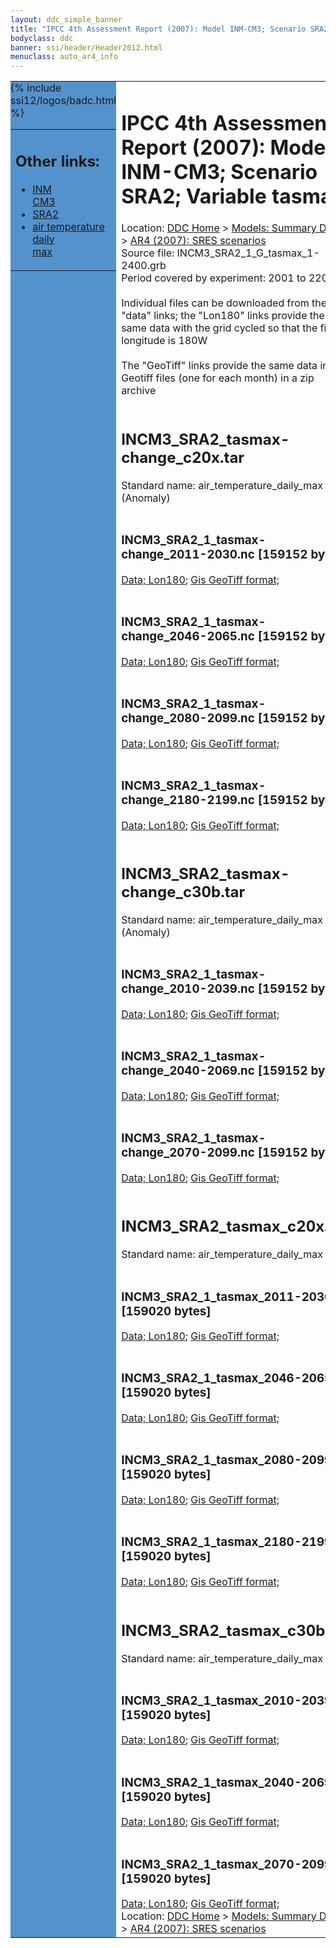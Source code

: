 ```yaml
---
layout: ddc_simple_banner
title: "IPCC 4th Assessment Report (2007): Model INM-CM3; Scenario SRA2; Variable tasmax"
bodyclass: ddc
banner: ssi/header/Header2012.html
menuclass: auto_ar4_info
---
```



<table width="100%" border="0" cellspacing="0" cellpadding="0" style="border-collapse: collapse;">
<tr style="margin:0;padding:0;border:0;">
<td style="margin:0;padding:0;border:0;height:1pt;width:150pt;background:#5492CD;" valign="top" >

<div id="lh-col2" class="auto_ar4_info">
<table class="menumain" bgcolor="#5492CD" cellspacing="0" width="100%" border="0">
<tr><td>
<h2> Other links:</h2>
<ul>
<li><a href="/auto/ar4/model-INM-CM3.html">INM<br/>CM3</a></li>
<li><a href="/auto/ar4/scenario-SRA2.html">SRA2</a></li>
<li><a href="/auto/ar4/var-air_temperature_daily_max.html">air temperature daily<br/> max</a></li>
</ul>
</td></tr>
{% include ssi12/logos/badc.html %}
</table>
</div>
</td>
<td><h1>IPCC 4th Assessment Report (2007): Model INM-CM3; Scenario SRA2; Variable tasmax</h1>

<!-- Breadcrumb1 -->
<div id="breadcrumb1" align="left">
Location: <a href="/index.html">DDC Home</a> > <a href="/sim/gcm_clim/">Models: Summary Data</a>
> <a href="/sim/gcm_clim/SRES_AR4/index.html">AR4 (2007): SRES scenarios</a>
</div>
<!-- End of Breadcrumb1 -->Source file: INCM3_SRA2_1_G_tasmax_1-2400.grb
<br/>
Period covered by experiment: 2001 to 2200<br/>
<br/>Individual files can be downloaded from the "data" links; the "Lon180" links provide the same data
         with the grid cycled so that the first longitude is 180W<br/>
<br/>The "GeoTiff" links provide the same data in 12 Geotiff files (one for each month)
          in a zip archive<br/>
<br/><h2>INCM3_SRA2_tasmax-change_c20x.tar</h2>
Standard name: air_temperature_daily_max (Anomaly)<br>
<br/><h3>INCM3_SRA2_1_tasmax-change_2011-2030.nc [159152 bytes]</h3>
<a href="http://apps.ipcc-data.org/cgi-bin/downl/ar4_nc/tasmax/INCM3_SRA2_1_tasmax-change_2011-2030.nc">Data; </a><a href="http://apps.ipcc-data.org/cgi-bin/downl/ar4_nc/tasmax/INCM3_SRA2_1_tasmax-change_2011-2030.cyto180.nc"> Lon180</a>; <a href="/cgi-bin/downl/ar4_tif/tasmax/INCM3_SRA2_1_tasmax-change_2011-2030.zip">Gis GeoTiff format; </a><br/>
<br/><h3>INCM3_SRA2_1_tasmax-change_2046-2065.nc [159152 bytes]</h3>
<a href="http://apps.ipcc-data.org/cgi-bin/downl/ar4_nc/tasmax/INCM3_SRA2_1_tasmax-change_2046-2065.nc">Data; </a><a href="http://apps.ipcc-data.org/cgi-bin/downl/ar4_nc/tasmax/INCM3_SRA2_1_tasmax-change_2046-2065.cyto180.nc"> Lon180</a>; <a href="/cgi-bin/downl/ar4_tif/tasmax/INCM3_SRA2_1_tasmax-change_2046-2065.zip">Gis GeoTiff format; </a><br/>
<br/><h3>INCM3_SRA2_1_tasmax-change_2080-2099.nc [159152 bytes]</h3>
<a href="http://apps.ipcc-data.org/cgi-bin/downl/ar4_nc/tasmax/INCM3_SRA2_1_tasmax-change_2080-2099.nc">Data; </a><a href="http://apps.ipcc-data.org/cgi-bin/downl/ar4_nc/tasmax/INCM3_SRA2_1_tasmax-change_2080-2099.cyto180.nc"> Lon180</a>; <a href="/cgi-bin/downl/ar4_tif/tasmax/INCM3_SRA2_1_tasmax-change_2080-2099.zip">Gis GeoTiff format; </a><br/>
<br/><h3>INCM3_SRA2_1_tasmax-change_2180-2199.nc [159152 bytes]</h3>
<a href="http://apps.ipcc-data.org/cgi-bin/downl/ar4_nc/tasmax/INCM3_SRA2_1_tasmax-change_2180-2199.nc">Data; </a><a href="http://apps.ipcc-data.org/cgi-bin/downl/ar4_nc/tasmax/INCM3_SRA2_1_tasmax-change_2180-2199.cyto180.nc"> Lon180</a>; <a href="/cgi-bin/downl/ar4_tif/tasmax/INCM3_SRA2_1_tasmax-change_2180-2199.zip">Gis GeoTiff format; </a><br/>
<br/><h2>INCM3_SRA2_tasmax-change_c30b.tar</h2>
Standard name: air_temperature_daily_max (Anomaly)<br>
<br/><h3>INCM3_SRA2_1_tasmax-change_2010-2039.nc [159152 bytes]</h3>
<a href="http://apps.ipcc-data.org/cgi-bin/downl/ar4_nc/tasmax/INCM3_SRA2_1_tasmax-change_2010-2039.nc">Data; </a><a href="http://apps.ipcc-data.org/cgi-bin/downl/ar4_nc/tasmax/INCM3_SRA2_1_tasmax-change_2010-2039.cyto180.nc"> Lon180</a>; <a href="/cgi-bin/downl/ar4_tif/tasmax/INCM3_SRA2_1_tasmax-change_2010-2039.zip">Gis GeoTiff format; </a><br/>
<br/><h3>INCM3_SRA2_1_tasmax-change_2040-2069.nc [159152 bytes]</h3>
<a href="http://apps.ipcc-data.org/cgi-bin/downl/ar4_nc/tasmax/INCM3_SRA2_1_tasmax-change_2040-2069.nc">Data; </a><a href="http://apps.ipcc-data.org/cgi-bin/downl/ar4_nc/tasmax/INCM3_SRA2_1_tasmax-change_2040-2069.cyto180.nc"> Lon180</a>; <a href="/cgi-bin/downl/ar4_tif/tasmax/INCM3_SRA2_1_tasmax-change_2040-2069.zip">Gis GeoTiff format; </a><br/>
<br/><h3>INCM3_SRA2_1_tasmax-change_2070-2099.nc [159152 bytes]</h3>
<a href="http://apps.ipcc-data.org/cgi-bin/downl/ar4_nc/tasmax/INCM3_SRA2_1_tasmax-change_2070-2099.nc">Data; </a><a href="http://apps.ipcc-data.org/cgi-bin/downl/ar4_nc/tasmax/INCM3_SRA2_1_tasmax-change_2070-2099.cyto180.nc"> Lon180</a>; <a href="/cgi-bin/downl/ar4_tif/tasmax/INCM3_SRA2_1_tasmax-change_2070-2099.zip">Gis GeoTiff format; </a><br/>
<br/><h2>INCM3_SRA2_tasmax_c20x.tar</h2>
Standard name: air_temperature_daily_max<br>
<br/><h3>INCM3_SRA2_1_tasmax_2011-2030.nc [159020 bytes]</h3>
<a href="http://apps.ipcc-data.org/cgi-bin/downl/ar4_nc/tasmax/INCM3_SRA2_1_tasmax_2011-2030.nc">Data; </a><a href="http://apps.ipcc-data.org/cgi-bin/downl/ar4_nc/tasmax/INCM3_SRA2_1_tasmax_2011-2030.cyto180.nc"> Lon180</a>; <a href="/cgi-bin/downl/ar4_tif/tasmax/INCM3_SRA2_1_tasmax_2011-2030.zip">Gis GeoTiff format; </a><br/>
<br/><h3>INCM3_SRA2_1_tasmax_2046-2065.nc [159020 bytes]</h3>
<a href="http://apps.ipcc-data.org/cgi-bin/downl/ar4_nc/tasmax/INCM3_SRA2_1_tasmax_2046-2065.nc">Data; </a><a href="http://apps.ipcc-data.org/cgi-bin/downl/ar4_nc/tasmax/INCM3_SRA2_1_tasmax_2046-2065.cyto180.nc"> Lon180</a>; <a href="/cgi-bin/downl/ar4_tif/tasmax/INCM3_SRA2_1_tasmax_2046-2065.zip">Gis GeoTiff format; </a><br/>
<br/><h3>INCM3_SRA2_1_tasmax_2080-2099.nc [159020 bytes]</h3>
<a href="http://apps.ipcc-data.org/cgi-bin/downl/ar4_nc/tasmax/INCM3_SRA2_1_tasmax_2080-2099.nc">Data; </a><a href="http://apps.ipcc-data.org/cgi-bin/downl/ar4_nc/tasmax/INCM3_SRA2_1_tasmax_2080-2099.cyto180.nc"> Lon180</a>; <a href="/cgi-bin/downl/ar4_tif/tasmax/INCM3_SRA2_1_tasmax_2080-2099.zip">Gis GeoTiff format; </a><br/>
<br/><h3>INCM3_SRA2_1_tasmax_2180-2199.nc [159020 bytes]</h3>
<a href="http://apps.ipcc-data.org/cgi-bin/downl/ar4_nc/tasmax/INCM3_SRA2_1_tasmax_2180-2199.nc">Data; </a><a href="http://apps.ipcc-data.org/cgi-bin/downl/ar4_nc/tasmax/INCM3_SRA2_1_tasmax_2180-2199.cyto180.nc"> Lon180</a>; <a href="/cgi-bin/downl/ar4_tif/tasmax/INCM3_SRA2_1_tasmax_2180-2199.zip">Gis GeoTiff format; </a><br/>
<br/><h2>INCM3_SRA2_tasmax_c30b.tar</h2>
Standard name: air_temperature_daily_max<br>
<br/><h3>INCM3_SRA2_1_tasmax_2010-2039.nc [159020 bytes]</h3>
<a href="http://apps.ipcc-data.org/cgi-bin/downl/ar4_nc/tasmax/INCM3_SRA2_1_tasmax_2010-2039.nc">Data; </a><a href="http://apps.ipcc-data.org/cgi-bin/downl/ar4_nc/tasmax/INCM3_SRA2_1_tasmax_2010-2039.cyto180.nc"> Lon180</a>; <a href="/cgi-bin/downl/ar4_tif/tasmax/INCM3_SRA2_1_tasmax_2010-2039.zip">Gis GeoTiff format; </a><br/>
<br/><h3>INCM3_SRA2_1_tasmax_2040-2069.nc [159020 bytes]</h3>
<a href="http://apps.ipcc-data.org/cgi-bin/downl/ar4_nc/tasmax/INCM3_SRA2_1_tasmax_2040-2069.nc">Data; </a><a href="http://apps.ipcc-data.org/cgi-bin/downl/ar4_nc/tasmax/INCM3_SRA2_1_tasmax_2040-2069.cyto180.nc"> Lon180</a>; <a href="/cgi-bin/downl/ar4_tif/tasmax/INCM3_SRA2_1_tasmax_2040-2069.zip">Gis GeoTiff format; </a><br/>
<br/><h3>INCM3_SRA2_1_tasmax_2070-2099.nc [159020 bytes]</h3>
<a href="http://apps.ipcc-data.org/cgi-bin/downl/ar4_nc/tasmax/INCM3_SRA2_1_tasmax_2070-2099.nc">Data; </a><a href="http://apps.ipcc-data.org/cgi-bin/downl/ar4_nc/tasmax/INCM3_SRA2_1_tasmax_2070-2099.cyto180.nc"> Lon180</a>; <a href="/cgi-bin/downl/ar4_tif/tasmax/INCM3_SRA2_1_tasmax_2070-2099.zip">Gis GeoTiff format; </a><br/>
<!-- Breadcrumb2 -->
<div id="breadcrumb2" align="left">
Location: <a href="/index.html">DDC Home</a> > <a href="/sim/gcm_clim/">Models: Summary Data</a>
> <a href="/sim/gcm_clim/SRES_AR4/index.html">AR4 (2007): SRES scenarios</a>
</div>
<!-- End of Breadcrumb2 --></td></tr></table>
